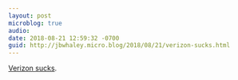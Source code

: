 ```yaml
---
layout: post
microblog: true
audio: 
date: 2018-08-21 12:59:32 -0700
guid: http://jbwhaley.micro.blog/2018/08/21/verizon-sucks.html
---
```

[Verizon sucks](https://arstechnica.com/tech-policy/2018/08/verizon-throttled-fire-departments-unlimited-data-during-calif-wildfire/).
